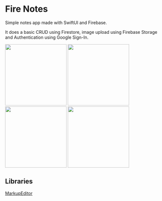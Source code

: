 # Fire Notes

Simple notes app made with SwiftUI and Firebase.

It does a basic CRUD using Firestore, image upload using Firebase Storage and Authentication using Google Sign-In.

<p float="left">
  <img src="https://github.com/samudebug/Fire-Notes-ios/assets/34324655/04acddf4-4d54-41b7-924c-6b60271fac74" width="200" />
  <img src="https://github.com/samudebug/Fire-Notes-ios/assets/34324655/f330442c-4434-48fb-bdfe-a4920aff8c17" width="200" />
  <img src="https://github.com/samudebug/Fire-Notes-ios/assets/34324655/7b55ec85-22d3-4c7f-9094-66de0d92ca86" width="200" />
  <img src="https://github.com/samudebug/Fire-Notes-ios/assets/34324655/2ab2eb82-7eb8-40e4-98d3-64bd027b1882" width="200" />
</p>

## Libraries
[MarkupEditor](https://github.com/stevengharris/MarkupEditor)
